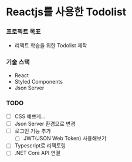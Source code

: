 # Reactjs를 사용한 Todolist

### 프로젝트 목표

- 리액트 학습을 위한 Todolist 제작

### 기술 스택

- React
- Styled Components
- Json Server

### TODO

- [ ] CSS 예쁘게...
- [ ] Json Server 환경으로 변경
- [ ] 로그인 기능 추가
  - [ ] JWT(JSON Web Token) 사용해보기
- [ ] Typescript로 리팩토링
- [ ] .NET Core API 연결
